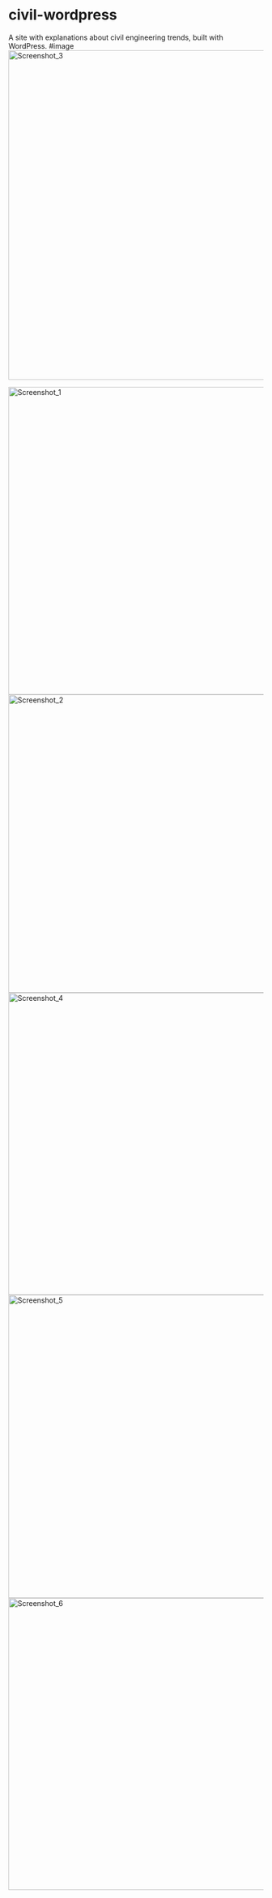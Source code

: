 # civil-wordpress
A site with explanations about civil engineering trends,
built with WordPress.
#image
<img width="1363" height="650" alt="Screenshot_3" src="https://github.com/user-attachments/assets/d78ad8d6-d3bc-419d-82d1-ab9e9866bd1d" />


<img width="1334" height="607" alt="Screenshot_1" src="https://github.com/user-attachments/assets/dae66a63-7476-40c3-a05d-6bd7872e63f8" />

<img width="1264" height="588" alt="Screenshot_2" src="https://github.com/user-attachments/assets/c0c8e2f0-3633-4bf4-997b-b953ef3b6729" />


<img width="1341" height="596" alt="Screenshot_4" src="https://github.com/user-attachments/assets/510ee0e6-6ae8-49ea-840f-2604376ac7f6" />


<img width="1361" height="598" alt="Screenshot_5" src="https://github.com/user-attachments/assets/32e6c202-e77c-4bf9-9a9e-00e4f197881c" />


<img width="1353" height="576" alt="Screenshot_6" src="https://github.com/user-attachments/assets/745692b1-d2b3-42ad-9d6e-7ddc2a7058c6" />


